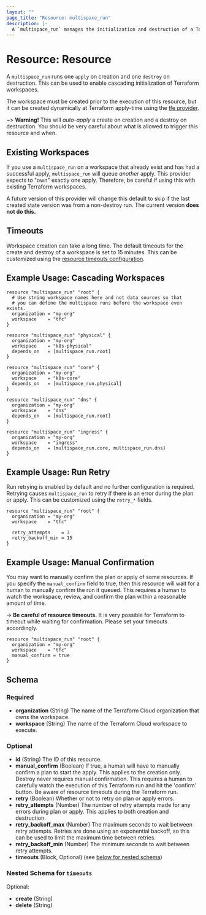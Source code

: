 ```yaml
---
layout: ""
page_title: "Resource: multispace_run"
description: |-
  A `multispace_run` manages the initialization and destruction of a Terraform workspace. This will queue and run an `apply` once (only if no other applies have been run) and on destroy will queue and run a `destroy` run.
---
```


# Resource: Resource

A `multispace_run` runs one `apply` on creation and one `destroy` on
destruction. This can be used to enable cascading initialization of
Terraform workspaces.

The workspace must be created prior to the execution of this resource,
but it can be created dynamically at Terraform apply-time using the
[tfe provider](https://registry.terraform.io/providers/hashicorp/tfe/latest).

~> **Warning!** This will _auto-apply_ a create on creation and a destroy
on destruction. You should be very careful about what is allowed to trigger
this resource and when.

## Existing Workspaces

If you use a `multispace_run` on a workspace that already exist and has
had a successful apply, `multispace_run` will queue _another_ apply. This
provider expects to "own" exactly one apply. Therefore, be careful if
using this with existing Terraform workspaces.

A future version of this provider will change this default to skip
if the last created state version was from a non-destroy run. The current
version **does not do this.**

## Timeouts

Workspace creation can take a long time. The default timeouts for the
create and destroy of a workspace is set to 15 minutes. This can be
customized using the
[resource timeouts configuration](https://www.terraform.io/docs/language/resources/syntax.html#operation-timeouts).

## Example Usage: Cascading Workspaces

```hcl
resource "multispace_run" "root" {
  # Use string workspace names here and not data sources so that
  # you can define the multispace runs before the workspace even exists.
  organization = "my-org"
  workspace    = "tfc"
}

resource "multispace_run" "physical" {
  organization = "my-org"
  workspace    = "k8s-physical"
  depends_on   = [multispace_run.root]
}

resource "multispace_run" "core" {
  organization = "my-org"
  workspace    = "k8s-core"
  depends_on   = [multispace_run.physical]
}

resource "multispace_run" "dns" {
  organization = "my-org"
  workspace    = "dns"
  depends_on   = [multispace_run.root]
}

resource "multispace_run" "ingress" {
  organization = "my-org"
  workspace    = "ingress"
  depends_on   = [multispace_run.core, multispace_run.dns]
}
```

## Example Usage: Run Retry

Run retrying is enabled by default and no further configuration is required.
Retrying causes `multispace_run` to retry if there is an error during the
plan or apply. This can be customized using the `retry_*` fields.

```hcl
resource "multispace_run" "root" {
  organization = "my-org"
  workspace    = "tfc"

  retry_attempts    = 3
  retry_backoff_min = 15
}
```

## Example Usage: Manual Confirmation

You may want to manually confirm the plan or apply of some resources.
If you specify the `manual_confirm` field to true, then this resource will
wait for a human to manually confirm the run it queued. This requires a human
to watch the workspace, review, and confirm the plan within a reasonable
amount of time.

-> **Be careful of resource timeouts.** It is very possible for Terraform
to timeout while waiting for confirmation. Please set your timeouts accordingly.

```hcl
resource "multispace_run" "root" {
  organization = "my-org"
  workspace    = "tfc"
  manual_confirm = true
}
```

<!-- schema generated by tfplugindocs -->
## Schema

### Required

- **organization** (String) The name of the Terraform Cloud organization that owns the workspace.
- **workspace** (String) The name of the Terraform Cloud workspace to execute.

### Optional

- **id** (String) The ID of this resource.
- **manual_confirm** (Boolean) If true, a human will have to manually confirm a plan to start the apply. This applies to the creation only. Destroy never requires manual confirmation. This requires a human to carefully watch the execution of this Terraform run and hit the 'confirm' button. Be aware of resource timeouts during the Terraform run.
- **retry** (Boolean) Whether or not to retry on plan or apply errors.
- **retry_attempts** (Number) The number of retry attempts made for any errors during plan or apply. This applies to both creation and destruction.
- **retry_backoff_max** (Number) The maximum seconds to wait between retry attempts. Retries are done using an exponential backoff, so this can be used to limit the maximum time between retries.
- **retry_backoff_min** (Number) The minimum seconds to wait between retry attempts.
- **timeouts** (Block, Optional) (see [below for nested schema](#nestedblock--timeouts))

<a id="nestedblock--timeouts"></a>
### Nested Schema for `timeouts`

Optional:

- **create** (String)
- **delete** (String)
